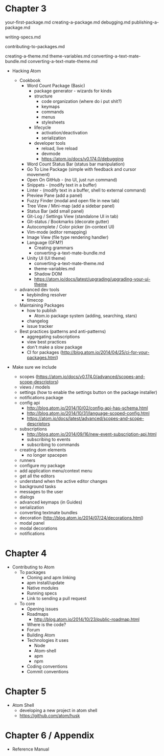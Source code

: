 # Chapter 3

your-first-package.md
creating-a-package.md
debugging.md
publishing-a-package.md

writing-specs.md

contributing-to-packages.md

creating-a-theme.md
theme-variables.md
converting-a-text-mate-bundle.md
converting-a-text-mate-theme.md

* Hacking Atom
  * Cookbook
    * Word Count Package (Basic)
      * package generator - wizards for kinds
      * structure
        * code organization (where do i put shit?)
        * keymaps
        * commands
        * menus
        * stylesheets
      * lifecycle
        * activation/deactivation
        * serialization
      * developer tools
        - reload, live reload
        - devmode
        - https://atom.io/docs/v0.174.0/debugging
    * Word Count Status Bar (status bar manipulation)
    * Go To Line Package (simple with feedback and cursor movement)
    * Open On GitHub - (no UI, just run command)
    * Snippets - (modify text in a buffer)
    * Linter - (modify text in a buffer, shell to external command)
    * Preview Pane (add a panel)
    * Fuzzy Finder (modal and open file in new tab)
    * Tree View / Mini-map (add a sidebar panel)
    * Status Bar (add small panel)
    * Git-Log / Settings View (standalone UI in tab)
    * Git-status / Bookmarks (decorate gutter)
    * Autocomplete / Color picker (in-context UI)
    * Vim-mode (editor remapping)
    * Image View (file type rendering handler)
    * Language (GFM?)
      * Creating grammars
      * converting-a-text-mate-bundle.md
    * Unity UI (UI theme)
      * converting-a-text-mate-theme.md
      * theme-variables.md
      * Shadow DOM
      - https://atom.io/docs/latest/upgrading/upgrading-your-ui-theme
  * advanced dev tools
    - keybinding resolver
    - timecop
  * Maintaining Packages
    * how to publish
      * Atom.io package system (adding, searching, stars)
    * changelog
    * issue tracker
  * Best practices (patterns and anti-patterns)
    * aggregating subscriptions
    * view best practices
    * don't make a slow package
    * CI for packages (http://blog.atom.io/2014/04/25/ci-for-your-packages.html)

* Make sure we include
  * scopes (https://atom.io/docs/v0.174.0/advanced/scopes-and-scope-descriptors)
  * views / models
  * settings (how to enable the settings button on the package installer)
  * notifications package
  * config api
    - http://blog.atom.io/2014/10/02/config-api-has-schema.html
    - http://blog.atom.io/2014/10/31/language-scoped-config.html
    - https://atom.io/docs/latest/advanced/scopes-and-scope-descriptors
  * subscriptions
    - http://blog.atom.io/2014/09/16/new-event-subscription-api.html
    * subscribing to events
    * subscribing to commands
  * creating dom elements
    - no longer spacepen
  * runners
  * configure my package
  * add application menu/context menu
  * get all the editors
  * understand when the active editor changes
  * background tasks
  * messages to the user
  * dialogs
  * advanced keymaps (in Guides)
  * serialization
  * converting textmate bundles
  * decoration (http://blog.atom.io/2014/07/24/decorations.html)
  * modal panel
  * modal decorations
  * notifications

# Chapter 4

* Contributing to Atom
  * To packages
    * Cloning and apm linking
    * apm install/update
    * Native modules
    * Running specs
    * Link to sending a pull request
  * To core
    * Opening issues
    * Roadmaps
      - http://blog.atom.io/2014/10/23/public-roadmap.html
    * Where is the code?
    * Forum
    * Building Atom
    * Technologies it uses
      * Node
      * Atom-shell
      * apm
      * npm
    * Coding conventions
    * Commit conventions

# Chapter 5

* Atom Shell
  * developing a new project in atom shell
  * https://github.com/atom/husk

# Chapter 6 / Appendix

* Reference Manual
